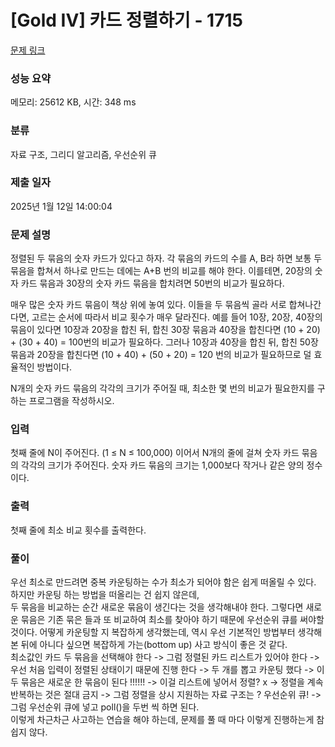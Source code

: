 # [Gold IV] 카드 정렬하기 - 1715 

[문제 링크](https://www.acmicpc.net/problem/1715) 

### 성능 요약

메모리: 25612 KB, 시간: 348 ms

### 분류

자료 구조, 그리디 알고리즘, 우선순위 큐

### 제출 일자

2025년 1월 12일 14:00:04

### 문제 설명

<p>정렬된 두 묶음의 숫자 카드가 있다고 하자. 각 묶음의 카드의 수를 A, B라 하면 보통 두 묶음을 합쳐서 하나로 만드는 데에는 A+B 번의 비교를 해야 한다. 이를테면, 20장의 숫자 카드 묶음과 30장의 숫자 카드 묶음을 합치려면 50번의 비교가 필요하다.</p>

<p>매우 많은 숫자 카드 묶음이 책상 위에 놓여 있다. 이들을 두 묶음씩 골라 서로 합쳐나간다면, 고르는 순서에 따라서 비교 횟수가 매우 달라진다. 예를 들어 10장, 20장, 40장의 묶음이 있다면 10장과 20장을 합친 뒤, 합친 30장 묶음과 40장을 합친다면 (10 + 20) + (30 + 40) = 100번의 비교가 필요하다. 그러나 10장과 40장을 합친 뒤, 합친 50장 묶음과 20장을 합친다면 (10 + 40) + (50 + 20) = 120 번의 비교가 필요하므로 덜 효율적인 방법이다.</p>

<p>N개의 숫자 카드 묶음의 각각의 크기가 주어질 때, 최소한 몇 번의 비교가 필요한지를 구하는 프로그램을 작성하시오.</p>

### 입력 

 <p>첫째 줄에 N이 주어진다. (1 ≤ N ≤ 100,000) 이어서 N개의 줄에 걸쳐 숫자 카드 묶음의 각각의 크기가 주어진다. 숫자 카드 묶음의 크기는 1,000보다 작거나 같은 양의 정수이다.</p>

### 출력 

 <p>첫째 줄에 최소 비교 횟수를 출력한다.</p>

### 풀이
우선 최소로 만드려면 중복 카운팅하는 수가 최소가 되어야 함은 쉽게 떠올릴 수 있다. 하지만 카운팅 하는 방법을 떠올리는 건 쉽지 않은데, <br>
두 묶음을 비교하는 순간 새로운 묶음이 생긴다는 것을 생각해내야 한다. 그렇다면 새로운 묶음은 기존 묶은 들과 또 비교하여 최소를 찾아야 하기 때문에 우선순위 큐를 써야할 것이다.
어떻게 카운팅할 지 복잡하게 생각했는데, 역시 우선 기본적인 방법부터 생각해본 뒤에 아니다 싶으면 복잡하게 가는(bottom up) 사고 방식이 좋은 것 같다.<br>
최소값인 카드 두 묶음을 선택해야 한다 -> 그럼 정렬된 카드 리스트가 있어야 한다 -> 우선 처음 입력이 정렬된 상태이기 때문에 진행 한다 -> 두 개를 뽑고 카운팅 했다 -> 이 두 묶음은 새로운 한 묶음이 된다 !!!!!! -> 이걸 리스트에 넣어서 정렬? x -> 정렬을 계속 반복하는 것은 절대 금지 -> 그럼 정렬을 상시 지원하는 자료 구조는 ? 우선순위 큐! -> 그럼 우선순위 큐에 넣고 poll()을 두번 씩 하면 된다.<br>
이렇게 차근차근 사고하는 연습을 해야 하는데, 문제를 풀 때 마다 이렇게 진행하는게 참 쉽지 않다.
